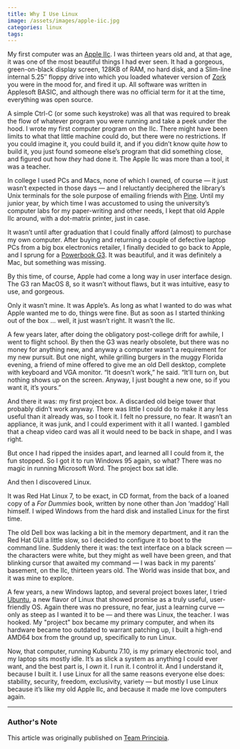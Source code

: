 ```yaml
---
title: Why I Use Linux
image: /assets/images/apple-iic.jpg
categories: linux
tags:
---
```


My first computer was an [Apple IIc](http://en.wikipedia.org/wiki/Apple_IIc). I was thirteen years old and, at that age, it was one of the most beautiful things I had ever seen. It had a gorgeous, green-on-black display screen, 128KB of RAM, no hard disk, and a Slim-line internal 5.25″ floppy drive into which you loaded whatever version of [Zork](http://en.wikipedia.org/wiki/Zork) you were in the mood for, and fired it up. All software was written in Applesoft BASIC, and although there was no official term for it at the time, everything was open source.

A simple Ctrl-C (or some such keystroke) was all that was required to break the flow of whatever program you were running and take a peek under the hood. I wrote my first computer program on the IIc. There might have been limits to what that little machine could do, but there were no restrictions. If you could imagine it, you could build it, and if you didn’t know quite _how_ to build it, you just found someone else’s program that did something close, and figured out how _they_ had done it. The Apple IIc was more than a tool, it was a teacher.

In college I used PCs and Macs, none of which I owned, of course — it just wasn’t expected in those days — and I reluctantly deciphered the library’s Unix terminals for the sole purpose of emailing friends with [Pine](<http://en.wikipedia.org/wiki/Pine_(e-mail_client)>). Until my junior year, by which time I was accustomed to using the university’s computer labs for my paper-writing and other needs, I kept that old Apple IIc around, with a dot-matrix printer, just in case.

It wasn’t until after graduation that I could finally afford (almost) to purchase my own computer. After buying and returning a couple of defective laptop PCs from a big box electronics retailer, I finally decided to go back to Apple, and I sprung for a [Powerbook G3](http://en.wikipedia.org/wiki/PowerBook_G3). It was beautiful, and it was definitely a Mac, but something was missing.

By this time, of course, Apple had come a long way in user interface design. The G3 ran MacOS 8, so it wasn’t without flaws, but it was intuitive, easy to use, and gorgeous.

Only it wasn’t mine. It was Apple’s. As long as what I wanted to do was what Apple wanted me to do, things were fine. But as soon as I started thinking out of the box … well, it just wasn’t right. It wasn’t the IIc.

A few years later, after doing the obligatory post-college drift for awhile, I went to flight school. By then the G3 was nearly obsolete, but there was no money for anything new, and anyway a computer wasn’t a requirement for my new pursuit. But one night, while grilling burgers in the muggy Florida evening, a friend of mine offered to give me an old Dell desktop, complete with keyboard and VGA monitor. “It doesn’t work,” he said. “It’ll turn on, but nothing shows up on the screen. Anyway, I just bought a new one, so if you want it, it’s yours.”

And there it was: my first project box. A discarded old beige tower that probably didn’t work anyway. There was little I could do to make it any less useful than it already was, so I took it. I felt no pressure, no fear. It wasn’t an appliance, it was junk, and I could experiment with it all I wanted. I gambled that a cheap video card was all it would need to be back in shape, and I was right.

But once I had ripped the insides apart, and learned all I could from it, the fun stopped. So I got it to run Windows 95 again, so what? There was no magic in running Microsoft Word. The project box sat idle.

And then I discovered Linux.

It was Red Hat Linux 7, to be exact, in CD format, from the back of a loaned copy of a _For Dummies_ book, written by none other than Jon ‘maddog’ Hall himself. I wiped Windows from the hard disk and installed Linux for the first time.

The old Dell box was lacking a bit in the memory department, and it ran the Red Hat GUI a little slow, so I decided to configure it to boot to the command line. Suddenly there it was: the text interface on a black screen — the characters were white, but they might as well have been green, and that blinking cursor that awaited my command — I was back in my parents’ basement, on the IIc, thirteen years old. The World was inside that box, and it was mine to explore.

A few years, a new Windows laptop, and several project boxes later, I tried [Ubuntu](http://www.ubuntu.com/), a new flavor of Linux that showed promise as a truly useful, user-friendly OS. Again there was no pressure, no fear, just a learning curve — only as steep as I wanted it to be — and there was Linux, the teacher. I was hooked. My "project" box became my primary computer, and when its hardware became too outdated to warrant patching up, I built a high-end AMD64 box from the ground up, specifically to run Linux.

Now, that computer, running Kubuntu 7.10, is my primary electronic tool, and my laptop sits mostly idle. It’s as slick a system as anything I could ever want, and the best part is, I _own_ it. I run it. I control it. And I understand it, because I built it. I use Linux for all the same reasons everyone else does: stability, security, freedom, exclusivity, variety — but mostly I use Linux because it’s like my old Apple IIc, and because it made me love computers again.

---

### Author's Note

This article was originally published on [Team Principia](https://web.archive.org/web/20131229151605/http://teamprincipia.wordpress.com/2008/03/18/why-i-use-linux/).

